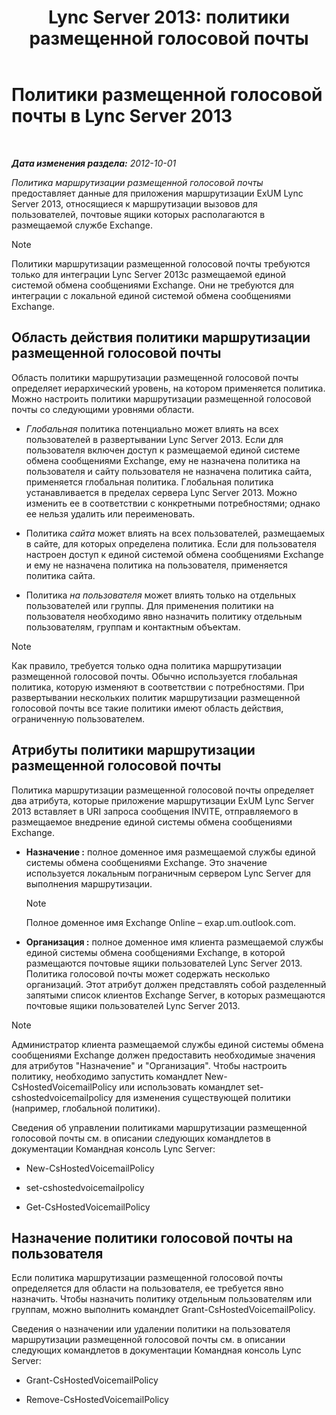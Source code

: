 ﻿---
title: 'Lync Server 2013: политики размещенной голосовой почты'
TOCTitle: Политики размещенной голосовой почты
ms:assetid: d62a35ed-cbe2-4f06-86b4-e192c18435c1
ms:mtpsurl: https://technet.microsoft.com/ru-ru/library/Gg398932(v=OCS.15)
ms:contentKeyID: 49311314
ms.date: 05/19/2016
mtps_version: v=OCS.15
ms.translationtype: HT
---

# Политики размещенной голосовой почты в Lync Server 2013

 

_**Дата изменения раздела:** 2012-10-01_

*Политика маршрутизации размещенной голосовой почты* предоставляет данные для приложения маршрутизации ExUM Lync Server 2013, относящиеся к маршрутизации вызовов для пользователей, почтовые ящики которых располагаются в размещаемой службе Exchange.

> [!note]  
> Политики маршрутизации размещенной голосовой почты требуются только для интеграции Lync Server 2013с размещаемой единой системой обмена сообщениями Exchange. Они не требуются для интеграции с локальной единой системой обмена сообщениями Exchange.

## Область действия политики маршрутизации размещенной голосовой почты

Область политики маршрутизации размещенной голосовой почты определяет иерархический уровень, на котором применяется политика. Можно настроить политики маршрутизации размещенной голосовой почты со следующими уровнями области.

  - *Глобальная* политика потенциально может влиять на всех пользователей в развертывании Lync Server 2013. Если для пользователя включен доступ к размещаемой единой системе обмена сообщениями Exchange, ему не назначена политика на пользователя и сайту пользователя не назначена политика сайта, применяется глобальная политика. Глобальная политика устанавливается в пределах сервера Lync Server 2013. Можно изменить ее в соответствии с конкретными потребностями; однако ее нельзя удалить или переименовать.

  - Политика *сайта* может влиять на всех пользователей, размещаемых в сайте, для которых определена политика. Если для пользователя настроен доступ к единой системой обмена сообщениями Exchange и ему не назначена политика на пользователя, применяется политика сайта.

  - Политика *на пользователя* может влиять только на отдельных пользователей или группы. Для применения политики на пользователя необходимо явно назначить политику отдельным пользователям, группам и контактным объектам.

> [!note]  
> Как правило, требуется только одна политика маршрутизации размещенной голосовой почты. Обычно используется глобальная политика, которую изменяют в соответствии с потребностями. При развертывании нескольких политик маршрутизации размещенной голосовой почты все такие политики имеют область действия, ограниченную пользователем.

## Атрибуты политики маршрутизации размещенной голосовой почты

Политика маршрутизации размещенной голосовой почты определяет два атрибута, которые приложение маршрутизации ExUM Lync Server 2013 вставляет в URI запроса сообщения INVITE, отправляемого в размещаемое внедрение единой системы обмена сообщениями Exchange.

  - **Назначение :** полное доменное имя размещаемой службы единой системы обмена сообщениями Exchange. Это значение используется локальным пограничным сервером Lync Server для выполнения маршрутизации.
    
    > [!note]  
    > Полное доменное имя Exchange Online – exap.um.outlook.com.

  - **Организация :** полное доменное имя клиента размещаемой службы единой системы обмена сообщениями Exchange, в которой размещаются почтовые ящики пользователей Lync Server 2013. Политика голосовой почты может содержать несколько организаций. Этот атрибут должен представлять собой разделенный запятыми список клиентов Exchange Server, в которых размещаются почтовые ящики пользователей Lync Server 2013.

> [!note]  
> Администратор клиента размещаемой службы единой системы обмена сообщениями Exchange должен предоставить необходимые значения для атрибутов &quot;Назначение&quot; и &quot;Организация&quot;. Чтобы настроить политику, необходимо запустить командлет New-CsHostedVoicemailPolicy или использовать командлет set-cshostedvoicemailpolicy для изменения существующей политики (например, глобальной политики).

Сведения об управлении политиками маршрутизации размещенной голосовой почты см. в описании следующих командлетов в документации Командная консоль Lync Server:

  - New-CsHostedVoicemailPolicy

  - set-cshostedvoicemailpolicy

  - Get-CsHostedVoicemailPolicy

## Назначение политики голосовой почты на пользователя

Если политика маршрутизации размещенной голосовой почты определяется для области на пользователя, ее требуется явно назначить. Чтобы назначить политику отдельным пользователям или группам, можно выполнить командлет Grant-CsHostedVoicemailPolicy.

Сведения о назначении или удалении политики на пользователя маршрутизации размещенной голосовой почты см. в описании следующих командлетов в документации Командная консоль Lync Server:

  - Grant-CsHostedVoicemailPolicy

  - Remove-CsHostedVoicemailPolicy

